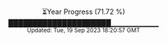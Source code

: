 <p align="center">
⏳Year Progress (71.72 %) <br>
█████████████████████▁▁▁▁▁▁▁▁▁ <br>
<sub>Updated: Tue, 19 Sep 2023 18:20:57 GMT</sub>
</p>

